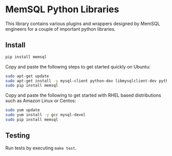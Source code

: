 # MemSQL Python Libraries

This library contains various plugins and wrappers designed by MemSQL
engineers for a couple of important python libraries.

## Install

```bash
pip install memsql
```

Copy and paste the following steps to get started quickly on Ubuntu:

```bash
sudo apt-get update
sudo apt-get install -y mysql-client python-dev libmysqlclient-dev python-pip
sudo pip install memsql
```

Copy and paste the following to get
started with RHEL based distributions such as Amazon Linux or Centos:

```bash
sudo yum update
sudo yum install -y gcc mysql-devel
sudo pip install memsql
```

## Testing

Run tests by executing `make test`.
